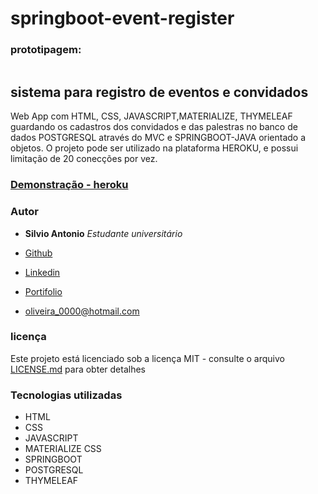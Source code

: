 # springboot-event-register

### prototipagem:

![]()

## sistema para registro de eventos e convidados 

Web App com HTML, CSS, JAVASCRIPT,MATERIALIZE, THYMELEAF guardando os cadastros dos convidados e das palestras
no banco de dados POSTGRESQL através do MVC e SPRINGBOOT-JAVA orientado a objetos. O projeto pode ser utilizado na plataforma HEROKU,
e possui limitação de 20 conecções por vez.

### [Demonstração - heroku](eventospringapp.herokuapp.com/eventos)

### Autor

* **Silvio Antonio** *Estudante universitário*

* [Github](https://github.com/silvioantonio)
* [Linkedin](https://www.linkedin.com/in/silvio-antonio-de-oliveira-junior-621813142/)
* [Portifolio](http://www.silvioantonio.ml)
* oliveira_0000@hotmail.com

### licença

Este projeto está licenciado sob a licença MIT - consulte o arquivo [LICENSE.md](LICENSE) para obter detalhes

### Tecnologias utilizadas

* HTML
* CSS
* JAVASCRIPT
* MATERIALIZE CSS
* SPRINGBOOT
* POSTGRESQL
* THYMELEAF

